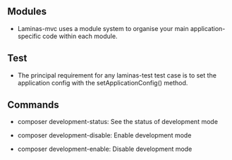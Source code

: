 ## Modules
- Laminas-mvc uses a module system to organise your main application-specific code within each module.


## Test
- The principal requirement for any laminas-test test case is to set the application config with the setApplicationConfig() method.

## Commands

- composer development-status: See the status of development mode

- composer development-disable: Enable development mode

- composer development-enable: Disable development mode